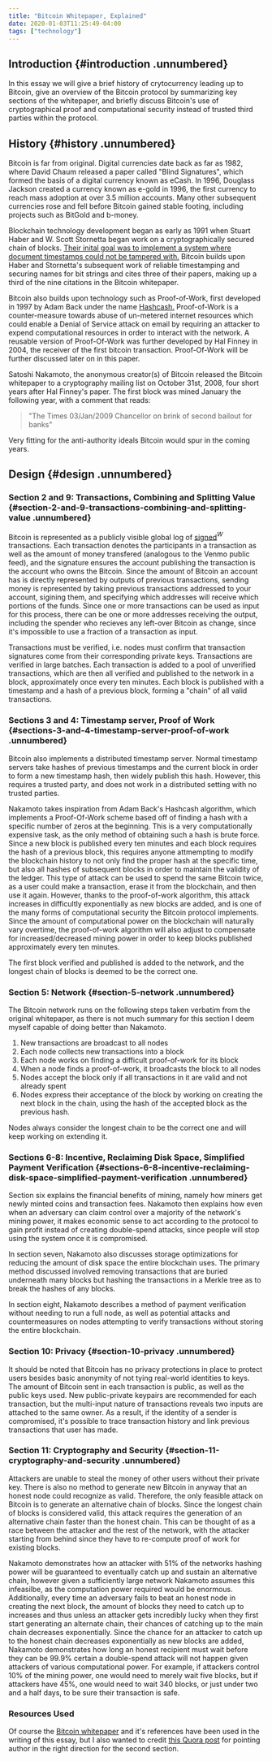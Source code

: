 ```yaml
---
title: "Bitcoin Whitepaper, Explained"
date: 2020-01-03T11:25:49-04:00
tags: ["technology"]
---
```

## Introduction {#introduction .unnumbered}

In this essay we will give a brief history of crytocurrency leading up to
Bitcoin, give an overview of the Bitcoin protocol by summarizing
key sections of the whitepaper, and briefly discuss Bitcoin's use of cryptographical
proof and computational security instead of trusted third parties within
the protocol.

## History {#history .unnumbered}

Bitcoin is far from original. Digital currencies date back as far as
1982, where David Chaum released a paper called \"Blind Signatures\",
which formed the basis of a digital currency known as eCash. In 1996,
Douglass Jackson created a currency known as e-gold in 1996, the first
currency to reach mass adoption at over 3.5 million accounts.
Many other subsequent currencies rose and fell before Bitcoin gained
stable footing, including projects such as BitGold and b-money.

Blockchain technology development began as early as 1991 when Stuart
Haber and W. Scott Stornetta began work on a cryptographically secured
chain of blocks. [Their inital goal was to implement a system where
document timestamps could not be tampered with.](https://link.springer.com/content/pdf/10.1007%2F3-540-38424-3_32.pdf) Bitcoin builds upon
Haber and Stornetta's subsequent work of reliable timestamping and
securing names for bit strings and cites three of their papers,
making up a third of the nine citations in the Bitcoin whitepaper.

Bitcoin also builds upon technology such as Proof-of-Work, first
developed in 1997 by Adam Back under the name [Hashcash.](http://hashcash.org/)
Proof-of-Work is a counter-measure towards abuse of un-metered internet
resources which could enable a Denial of Service attack on email by
requiring an attacker to expend computational resources in order to
interact with the network. A reusable version of Proof-Of-Work was
further developed by Hal Finney in 2004, the receiver of the first
bitcoin transaction. Proof-Of-Work will be further discussed later on in
this paper.

Satoshi Nakamoto, the anonymous creator(s) of Bitcoin released the
Bitcoin whitepaper to a cryptography mailing list on October 31st, 2008,
four short years after Hal Finney's paper. The first block was mined
January the following year, with a comment that reads:


> "The Times 03/Jan/2009 Chancellor on brink of second bailout for banks"

Very fitting for the anti-authority ideals Bitcoin would spur in the coming years.

## Design {#design .unnumbered}

### Section 2 and 9: Transactions, Combining and Splitting Value {#section-2-and-9-transactions-combining-and-splitting-value .unnumbered}

Bitcoin is represented as a publicly visible global log of
[signed](https://en.wikipedia.org/wiki/Digital_signature)$^W$
transactions. Each transaction denotes the participants in a transaction
as well as the amount of money transfered (analogous to the Venmo public
feed), and the signature ensures the account publishing the transaction
is the account who owns the Bitcoin. Since the amount of Bitcoin an
account has is directly represented by outputs of previous transactions,
sending money is represented by taking previous transactions addressed
to your account, sigining them, and specifying which addresses will
receive which portions of the funds. Since one or more transactions can
be used as input for this process, there can be one or more addresses
receiving the output, including the spender who recieves any left-over
Bitcoin as change, since it's impossible to use a fraction of a
transaction as input.

Transactions must be verified, i.e. nodes must confirm that transaction
signatures come from their corresponding private keys. Transactions are
verified in large batches. Each transaction is added to a pool of
unverified transactions, which are then all verified and published to
the network in a block, approximately once every ten minutes. Each block
is published with a timestamp and a hash of a previous block, forming a
"chain" of all valid transactions.

### Sections 3 and 4: Timestamp server, Proof of Work {#sections-3-and-4-timestamp-server-proof-of-work .unnumbered}

Bitcoin also implements a distributed timestamp server. Normal timestamp
servers take hashes of previous timestamps and the current block in
order to form a new timestamp hash, then widely publish this hash.
However, this requires a trusted party, and does not work in a
distributed setting with no trusted parties.

Nakamoto takes inspiration from Adam Back's Hashcash algorithm, which
implements a Proof-Of-Work scheme based off of finding a hash with a
specific number of zeros at the beginning. This is a very
computationally expensive task, as the only method of obtaining such a
hash is brute force. Since a new block is published every ten minutes
and each block requires the hash of a previous block, this requires
anyone attmempting to modify the blockchain history to not only find the
proper hash at the specific time, but also all hashes of subsequent
blocks in order to maintain the validity of the ledger. This type of
attack can be used to spend the same Bitcoin twice, as a user could make
a transaction, erase it from the blockchain, and then use it again.
However, thanks to the proof-of-work algorithm, this attack increases in
difficultly exponentially as new blocks are added, and is one of the
many forms of computational security the Bitcoin protocol implements.
Since the amount of computational power on the blockchain will naturally
vary overtime, the proof-of-work algorithm will also adjust to
compensate for increased/decreased mining power in order to keep blocks
published approximately every ten minutes.

The first block verified and published is added to the network, and the
longest chain of blocks is deemed to be the correct one.

### Section 5: Network {#section-5-network .unnumbered}

The Bitcoin network runs on the following steps taken verbatim from the
original whitepaper, as there is not much summary for this section I
deem myself capable of doing better than Nakamoto.

1.  New transactions are broadcast to all nodes
2.  Each node collects new transactions into a block
3.  Each node works on finding a difficult proof-of-work for its block
4.  When a node finds a proof-of-work, it broadcasts the block to all nodes
5.  Nodes accept the block only if all transactions in it are valid and
    not already spent
6.  Nodes express their acceptance of the block by working on creating
    the next block in the chain, using the hash of the accepted block as
    the previous hash.

Nodes always consider the longest chain to be the correct one and will
keep working on extending it.

### Sections 6-8: Incentive, Reclaiming Disk Space, Simplified Payment Verification {#sections-6-8-incentive-reclaiming-disk-space-simplified-payment-verification .unnumbered}

Section six explains the financial benefits of mining, namely how miners get newly minted coins and transaction fees.
Nakamoto then explains how even when an adversary can claim control over a majority of the network's mining power, it makes economic sense to act according to the protocol to gain profit instead of creating double-spend attacks, since people will stop using the system once it is compromised.

In section seven, Nakamoto also discusses storage optimizations for
reducing the amount of disk space the entire blockchain uses. The
primary method discussed involved removing transactions that are buried
underneath many blocks but hashing the transactions in a Merkle tree as
to break the hashes of any blocks.

In section eight, Nakamoto describes a method of payment verification
without needing to run a full node, as well as potential attacks and
countermeasures on nodes attempting to verify transactions without
storing the entire blockchain.

### Section 10: Privacy {#section-10-privacy .unnumbered}

It should be noted that Bitcoin has no privacy protections in place to
protect users besides basic anonymity of not tying real-world identities
to keys. The amount of Bitcoin sent in each transaction is public, as
well as the public keys used. New public-private keypairs are
recommended for each transaction, but the multi-input nature of
transactions reveals two inputs are attached to the same owner. As a
result, if the identity of a sender is compromised, it's possible to
trace transaction history and link previous transactions that user has
made.

### Section 11: Cryptography and Security {#section-11-cryptography-and-security .unnumbered}

Attackers are unable to steal the money of other users without their
private key. There is also no method to generate new Bitcoin in anyway
that an honest node could recognize as valid. Therefore, the only
feasible attack on Bitcoin is to generate an alternative chain of
blocks. Since the longest chain of blocks is considered valid, this
attack requires the generation of an alternative chain faster than the
honest chain. This can be thought of as a race between the attacker and
the rest of the network, with the attacker starting from behind since
they have to re-compute proof of work for existing blocks.

Nakamoto demonstrates how an attacker with $51\%$ of the networks hashing power
will be guaranteed to eventually catch up and sustain an alternative
chain, however given a sufficiently large network Nakamoto assumes this
infeasilbe, as the computation power required would be enormous.
Additionally, every time an adversary fails to beat an honest node in
creating the next block, the amount of blocks they need to catch up to
increases and thus unless an attacker gets incredibly lucky when they
first start generating an alternate chain, their chances of catching up
to the main chain decreases exponentially. Since the chance for an
attacker to catch up to the honest chain decreases exponentially as new
blocks are added, Nakamoto demonstrates how long an honest recipient
must wait before they can be 99.9% certain a double-spend attack will
not happen given attackers of various computational power. For example, if attackers
control 10% of the mining power, one would need to merely wait five
blocks, but if attackers have 45%, one would need to wait 340 blocks,
or just under two and a half days, to be sure their transaction is safe.

### Resources Used

Of course the [Bitcoin whitepaper](https://bitcoin.org/bitcoin.pdf) and it's references have been used in the writing of this essay, but I also wanted to credit [this Quora post](https://www.quora.com/What-came-before-bitcoin) for pointing author in the right direction for the second section.
